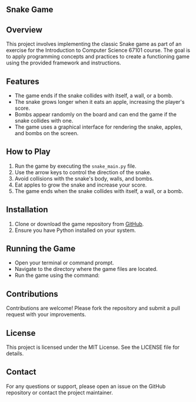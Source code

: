 ## Snake Game

## Overview
This project involves implementing the classic Snake game as part of an exercise for the Introduction to Computer Science 67101 course. The goal is to apply programming concepts and practices to create a functioning game using the provided framework and instructions.

## Features
- The game ends if the snake collides with itself, a wall, or a bomb.
- The snake grows longer when it eats an apple, increasing the player's score.
- Bombs appear randomly on the board and can end the game if the snake collides with one.
- The game uses a graphical interface for rendering the snake, apples, and bombs on the screen.

## How to Play
1. Run the game by executing the `snake_main.py` file.
2. Use the arrow keys to control the direction of the snake.
3. Avoid collisions with the snake's body, walls, and bombs.
4. Eat apples to grow the snake and increase your score.
5. The game ends when the snake collides with itself, a wall, or a bomb.

## Installation
1. Clone or download the game repository from [GitHub](https://github.com/jamilbar/Snake-Game).
2. Ensure you have Python installed on your system.

## Running the Game
- Open your terminal or command prompt.
- Navigate to the directory where the game files are located.
- Run the game using the command:

## Contributions
Contributions are welcome! Please fork the repository and submit a pull request with your improvements.

## License
This project is licensed under the MIT License. See the LICENSE file for details.

## Contact
For any questions or support, please open an issue on the GitHub repository or contact the project maintainer.
